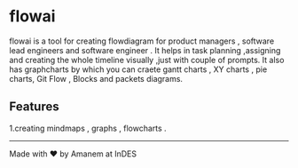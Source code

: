 # flowai

flowai is a tool for creating flowdiagram for product managers , software lead engineers and software engineer .
It helps in task planning ,assigning and creating the whole timeline visually ,just with couple of prompts.
It also has graphcharts by which you can craete gantt charts , XY charts , pie charts,
Git Flow , Blocks and packets diagrams.



## Features
1.creating mindmaps , graphs , flowcharts . 


---

Made with ❤️ by Amanem at InDES